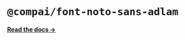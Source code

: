 # `@compai/font-noto-sans-adlam`

[**Read the docs &rarr;**](https://components.ai/docs/typefaces/noto-sans-adlam)
